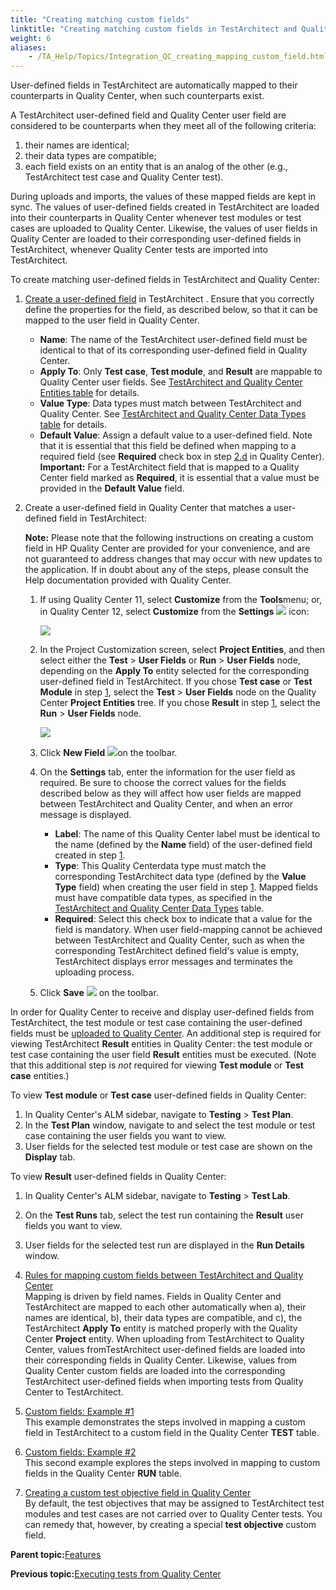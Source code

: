 ```yaml
--- 
title: "Creating matching custom fields"
linktitle: "Creating matching custom fields in TestArchitect and Quality Center"
weight: 6
aliases: 
    - /TA_Help/Topics/Integration_QC_creating_mapping_custom_field.html
---
```


User-defined fields in TestArchitect are automatically mapped to their counterparts in Quality Center, when such counterparts exist.

A TestArchitect user-defined field and Quality Center user field are considered to be counterparts when they meet all of the following criteria:

1.  their names are identical;
2.  their data types are compatible;
3.  each field exists on an entity that is an analog of the other \(e.g., TestArchitect test case and Quality Center test\).

During uploads and imports, the values of these mapped fields are kept in sync. The values of user-defined fields created in TestArchitect are loaded into their counterparts in Quality Center whenever test modules or test cases are uploaded to Quality Center. Likewise, the values of user fields in Quality Center are loaded to their corresponding user-defined fields in TestArchitect, whenever Quality Center tests are imported into TestArchitect.

To create matching user-defined fields in TestArchitect and Quality Center:

1.  [Create a user-defined field](/TA_Administration/Topics/User_defined_fields_create.html) in TestArchitect . Ensure that you correctly define the properties for the field, as described below, so that it can be mapped to the user field in Quality Center.

    -   **Name**: The name of the TestArchitect user-defined field must be identical to that of its corresponding user-defined field in Quality Center.
    -   **Apply To**: Only **Test case**, **Test module**, and **Result** are mappable to Quality Center user fields. See [TestArchitect and Quality Center Entities table](/TA_Help/Topics/Integration_QC_creating_custom_field_rules.html#tbl_e83j_3k48) for details.
    -   **Value Type**: Data types must match between TestArchitect and Quality Center. See [TestArchitect and Quality Center Data Types table](/TA_Help/Topics/Integration_QC_creating_custom_field_rules.html#tbl_d38u_d78h) for details.
    -   **Default Value**: Assign a default value to a user-defined field. Note that it is essential that this field be defined when mapping to a required field \(see **Required** check box in step [2.d](/TA_Help/Topics/Integration_QC_creating_mapping_custom_field.html#step_jf38_d83u) in Quality Center\).
    **Important:** For a TestArchitect field that is mapped to a Quality Center field marked as **Required**, it is essential that a value must be provided in the **Default Value** field.

2.  Create a user-defined field in Quality Center that matches a user-defined field in TestArchitect:

    **Note:** Please note that the following instructions on creating a custom field in HP Quality Center are provided for your convenience, and are not guaranteed to address changes that may occur with new updates to the application. If in doubt about any of the steps, please consult the Help documentation provided with Quality Center.

    1.  If using Quality Center 11, select **Customize** from the **Tools**menu; or, in Quality Center 12, select **Customize** from the **Settings** ![](/images//Images/icn.QC_settings.png) icon:

        ![](/images//Images/QC_custom_field.rev_1.png)

    2.  In the Project Customization screen, select **Project Entities**, and then select either the **Test** \> **User Fields** or **Run** \> **User Fields** node, depending on the **Apply To** entity selected for the corresponding user-defined field in TestArchitect. If you chose **Test case** or **Test Module** in step [1](/TA_Help/Topics/Integration_QC_creating_mapping_custom_field.html#step_dju3_d8hj), select the **Test** \> **User Fields** node on the Quality Center **Project Entities** tree. If you chose **Result** in step [1](/TA_Help/Topics/Integration_QC_creating_mapping_custom_field.html#step_dju3_d8hj), select the **Run** \> **User Fields** node.

        ![](/images//Images/QC_Project_entity.png)

    3.  Click **New Field** ![](/images//Images/QC_add_new_field.png)on the toolbar.

    4.  On the **Settings** tab, enter the information for the user field as required. Be sure to choose the correct values for the fields described below as they will affect how user fields are mapped between TestArchitect and Quality Center, and when an error message is displayed.

        -   **Label**: The name of this Quality Center label must be identical to the name \(defined by the **Name** field\) of the user-defined field created in step [1](/TA_Help/Topics/Integration_QC_creating_mapping_custom_field.html#step_dju3_d8hj).
        -   **Type**: This Quality Centerdata type must match the corresponding TestArchitect data type \(defined by the **Value Type** field\) when creating the user field in step [1](/TA_Help/Topics/Integration_QC_creating_mapping_custom_field.html#step_dju3_d8hj). Mapped fields must have compatible data types, as specified in the [TestArchitect and Quality Center Data Types](/TA_Help/Topics/Integration_QC_creating_custom_field_rules.html#tbl_d38u_d78h) table.
        -   **Required**: Select this check box to indicate that a value for the field is mandatory. When user field-mapping cannot be achieved between TestArchitect and Quality Center, such as when the corresponding TestArchitect defined field's value is empty, TestArchitect displays error messages and terminates the uploading process.
    5.  Click **Save** ![](/images//Images/QC_save_button.png) on the toolbar.


In order for Quality Center to receive and display user-defined fields from TestArchitect, the test module or test case containing the user-defined fields must be [uploaded to Quality Center](/TA_Help/Topics/Integration_QC_test_development_step_2.html). An additional step is required for viewing TestArchitect **Result** entities in Quality Center: the test module or test case containing the user field **Result** entities must be executed. \(Note that this additional step is *not* required for viewing **Test module** or **Test case** entities.\)

To view **Test module** or **Test case** user-defined fields in Quality Center:

1.  In Quality Center's ALM sidebar, navigate to **Testing** \> **Test Plan**.
2.  In the **Test Plan** window, navigate to and select the test module or test case containing the user fields you want to view.
3.  User fields for the selected test module or test case are shown on the **Display** tab.

To view **Result** user-defined fields in Quality Center:

1.  In Quality Center's ALM sidebar, navigate to **Testing** \> **Test Lab**.
2.  On the **Test Runs** tab, select the test run containing the **Result** user fields you want to view.
3.  User fields for the selected test run are displayed in the **Run Details** window.

1.  [Rules for mapping custom fields between TestArchitect and Quality Center](/TA_Help/Topics/Integration_QC_creating_custom_field_rules.html)  
Mapping is driven by field names. Fields in Quality Center and TestArchitect are mapped to each other automatically when a\), their names are identical, b\), their data types are compatible, and c\), the TestArchitect **Apply To** entity is matched properly with the Quality Center **Project** entity. When uploading from TestArchitect to Quality Center, values fromTestArchitect user-defined fields are loaded into their corresponding fields in Quality Center. Likewise, values from Quality Center custom fields are loaded into the corresponding TestArchitect user-defined fields when importing tests from Quality Center to TestArchitect.
2.  [Custom fields: Example \#1](/TA_Help/Topics/Integration_QC_creating_custom_field_ex_1.html)  
This example demonstrates the steps involved in mapping a custom field in TestArchitect to a custom field in the Quality Center **TEST** table.
3.  [Custom fields: Example \#2](/TA_Help/Topics/Integration_QC_creating_custom_field_ex_2.html)  
This second example explores the steps involved in mapping to custom fields in the Quality Center **RUN** table.
4.  [Creating a custom test objective field in Quality Center](/TA_Help/Topics/Integration_QC_creating_test_objective_field.html)  
By default, the test objectives that may be assigned to TestArchitect test modules and test cases are not carried over to Quality Center tests. You can remedy that, however, by creating a special **test objective** custom field.

**Parent topic:**[Features](/TA_Help/Topics/Integration_QC_test_development.html)

**Previous topic:**[Executing tests from Quality Center](/TA_Help/Topics/Integration_QC_executing_from_QC.html)

